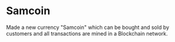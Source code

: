 # Samcoin
Made a new currency "Samcoin" which can be bought and sold by customers and all transactions are mined in a Blockchain network.
